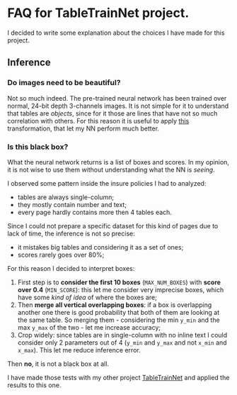# FAQ for TableTrainNet project.
I decided to write some explanation about the choices I have made for this project.

## Inference
### Do images need to be beautiful?
Not so much indeed.
The pre-trained neural network has been trained over normal, 24-bit depth 3-channels images.
It is not simple for it to understand that tables are _objects_, since for it those are lines that have not so much
correlation with others.
For this reason it is useful to apply
[this](https://www.researchgate.net/publication/320243569_Table_Detection_Using_Deep_Learning)
transformation, that let my NN perform much better.

### Is this black box?
What the neural network returns is a list of boxes and scores. In my opinion, it is not wise to 
use them without understanding what the NN is _seeing_.

I observed some pattern inside the insure policies I had to analyzed:
* tables are always single-column;
* they mostly contain number and text;
* every page hardly contains more then 4 tables each.

Since I could not prepare a specific dataset for this kind of pages due to lack of time, 
the inference is not so precise:
* it mistakes big tables and considering it as a set of ones; 
* scores rarely goes over 80%;

For this reason I decided to interpret boxes:
1. First step is to **consider the first 10 boxes** (`MAX_NUM_BOXES`) with **score over 0.4** (`MIN_SCORE`): this let me 
consider very imprecise boxes, which have some _kind of idea_ of where the boxes are;
2. Then **merge all vertical overlapping boxes**: if a box is overlapping another one there is good probability
that both of them are looking at the same table. So merging them - considering the min `y_min` and the max `y_max` of
the two - let me increase accuracy;
3. Crop widely: since tables are in single-column with no inline text I could consider only 2 parameters out of 4
(`y_min` and `y_max` and not `x_min` and `x_max`). This let me reduce inference error.

Then **no**, it is not a black box at all.

I have made those tests with my other project
[TableTrainNet](https://github.com/mawanda-jun/TableTrainNet)
and applied the results to this one.
